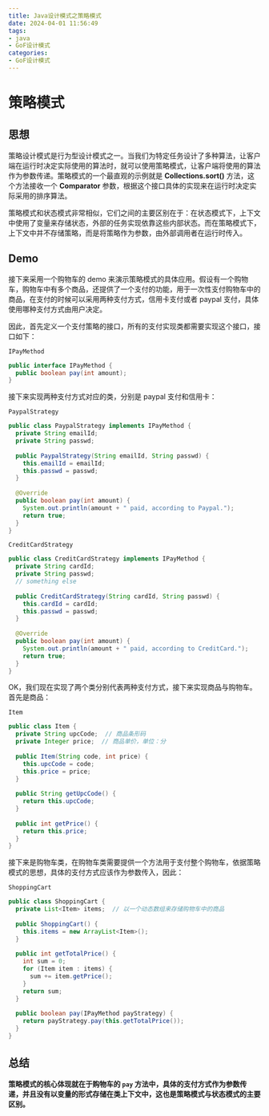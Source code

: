 ```yaml
---
title: Java设计模式之策略模式
date: 2024-04-01 11:56:49
tags:
- java
- GoF设计模式
categories:
- GoF设计模式
---
```


# 策略模式

## 思想

策略设计模式是行为型设计模式之一。当我们为特定任务设计了多种算法，让客户端在运行时决定实际使用的算法时，就可以使用策略模式，让客户端将使用的算法作为参数传递。策略模式的一个最直观的示例就是 **Collections.sort()** 方法，这个方法接收一个 **Comparator** 参数，根据这个接口具体的实现来在运行时决定实际采用的排序算法。

策略模式和状态模式非常相似，它们之间的主要区别在于：在状态模式下，上下文中使用了变量来存储状态，外部的任务实现依靠这些内部状态。而在策略模式下，上下文中并不存储策略，而是将策略作为参数，由外部调用者在运行时传入。

## Demo

接下来采用一个购物车的 demo 来演示策略模式的具体应用。假设有一个购物车，购物车中有多个商品，还提供了一个支付的功能，用于一次性支付购物车中的商品，在支付的时候可以采用两种支付方式，信用卡支付或者 paypal 支付，具体使用哪种支付方式由用户决定。

因此，首先定义一个支付策略的接口，所有的支付实现类都需要实现这个接口，接口如下：

`IPayMethod`

``` java
public interface IPayMethod {
  public boolean pay(int amount);
}
```

接下来实现两种支付方式对应的类，分别是 paypal 支付和信用卡：

`PaypalStrategy`

``` java
public class PaypalStrategy implements IPayMethod {
  private String emailId;
  private String passwd;
  
  public PaypalStrategy(String emailId, String passwd) {
    this.emailId = emailId;
    this.passwd = passwd;
  }
  
  @Override
  public boolean pay(int amount) {
    System.out.println(amount + " paid, according to Paypal.");
    return true;
  }
}
```

`CreditCardStrategy`

``` java
public class CreditCardStrategy implements IPayMethod {
  private String cardId;
  private String passwd;
  // something else
  
  public CreditCardStrategy(String cardId, String passwd) {
    this.cardId = cardId;
    this.passwd = passwd;
  }
  
  @Override
  public boolean pay(int amount) {
    System.out.println(amount + " paid, according to CreditCard.");
    return true;
  }
}
```

OK，我们现在实现了两个类分别代表两种支付方式，接下来实现商品与购物车。首先是商品：

`Item`

``` java
public class Item {
  private String upcCode;  // 商品条形码
  private Integer price;  // 商品单价，单位：分
  
  public Item(String code, int price) {
    this.upcCode = code;
    this.price = price;
  }
  
  public String getUpcCode() {
    return this.upcCode;
  }
  
  public int getPrice() {
    return this.price;
  }
}
```

接下来是购物车类，在购物车类需要提供一个方法用于支付整个购物车，依据策略模式的思想，具体的支付方式应该作为参数传入，因此：

`ShoppingCart`

``` java
public class ShoppingCart {
  private List<Item> items;  // 以一个动态数组来存储购物车中的商品
  
  public ShoppingCart() {
    this.items = new ArrayList<Item>();
  }
  
  public int getTotalPrice() {
    int sum = 0;
    for (Item item : items) {
      sum += item.getPrice();
    }
    return sum;
  }
  
  public boolean pay(IPayMethod payStrategy) {
    return payStrategy.pay(this.getTotalPrice());
  }
}
```

## 总结

**策略模式的核心体现就在于购物车的 `pay` 方法中，具体的支付方式作为参数传递，并且没有以变量的形式存储在类上下文中，这也是策略模式与状态模式的主要区别。**
